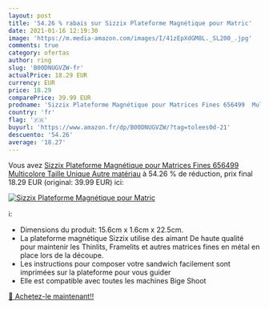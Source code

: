 ```yaml
---
layout: post
title: '54.26 % rabais sur Sizzix Plateforme Magnétique pour Matric'
date: 2021-01-16 12:19:30
image: 'https://m.media-amazon.com/images/I/41zEpXdGM8L._SL200_.jpg'
comments: true
category: ofertas
author: ring
slug: 'B00DNUGVZW-fr'
actualPrice: 18.29 EUR
currency: EUR
price: 18.29
comparePrice: 39.99 EUR
prodname: 'Sizzix Plateforme Magnétique pour Matrices Fines 656499  Multicolore  Taille Unique  Autre matériau'
country: 'fr'
flag: '🇫🇷'
buyurl: 'https://www.amazon.fr/dp/B00DNUGVZW/?tag=tolees0d-21'
descuento: '54.26'
average: '18.27'
---
```


Vous avez [Sizzix Plateforme Magnétique pour Matrices Fines 656499  Multicolore  Taille Unique  Autre matériau](https://www.amazon.fr/dp/B00DNUGVZW/?tag=tolees0d-21)  à  54.26 % de réduction, prix final  18.29 EUR (original: 39.99 EUR) ici:

[![Sizzix Plateforme Magnétique pour Matric](https://m.media-amazon.com/images/I/41zEpXdGM8L._SL200_.jpg)](https://www.amazon.fr/dp/B00DNUGVZW/?tag=tolees0d-21)

ℹ️:

- Dimensions du produit: 15.6cm x 1.6cm x 22.5cm.
- La plateforme magnétique Sizzix utilise des aimant De haute qualité pour maintenir les Thinlits, Framelits et autres matrices fines en métal en place lors de la découpe.
- Les instructions pour composer votre sandwich facilement sont imprimées sur la plateforme pour vous guider
- Elle est compatible avec toutes les machines Bige Shoot

[🛒 Achetez-le maintenant!!](https://www.amazon.fr/dp/B00DNUGVZW/?tag=tolees0d-21)

